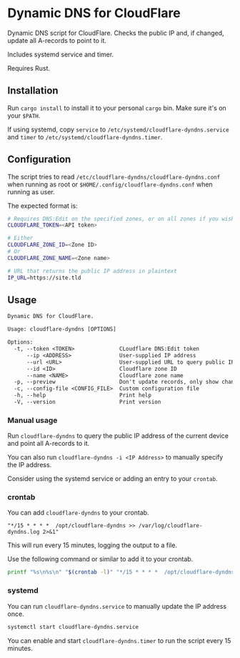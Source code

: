 # Dynamic DNS for CloudFlare

Dynamic DNS script for CloudFlare. Checks the public IP and, if changed, update all A-records to point to it.

Includes systemd service and timer.

Requires Rust.

## Installation

Run `cargo install` to install it to your personal `cargo` bin. Make sure it's on your `$PATH`.

If using systemd, copy `service` to `/etc/systemd/cloudflare-dyndns.service` and `timer` to `/etc/systemd/cloudflare-dyndns.timer`.

## Configuration

The script tries to read `/etc/cloudflare-dyndns/cloudflare-dyndns.conf` when running as root or `$HOME/.config/cloudflare-dyndns.conf` when running as user.

The expected format is:

```sh
# Requires DNS:Edit on the specified zones, or on all zones if you wish to query by name.
CLOUDFLARE_TOKEN=<API token>

# Either
CLOUDFLARE_ZONE_ID=<Zone ID>
# Or
CLOUDFLARE_ZONE_NAME=<Zone name>

# URL that returns the public IP address in plaintext
IP_URL=https://site.tld
```

## Usage

```txt
Dynamic DNS for CloudFlare.

Usage: cloudflare-dyndns [OPTIONS]

Options:
  -t, --token <TOKEN>              CLoudflare DNS:Edit token
      --ip <ADDRESS>               User-supplied IP address
      --url <URL>                  User-supplied URL to query public IP-address
      --id <ID>                    Cloudflare zone ID
      --name <NAME>                Cloudflare zone name
  -p, --preview                    Don't update records, only show changes [aliases: dry_run] [short aliases: d]
  -c, --config-file <CONFIG_FILE>  Custom configuration file
  -h, --help                       Print help
  -V, --version                    Print version
```

### Manual usage

Run `cloudflare-dyndns` to query the public IP address of the current device and point all A-records to it.

You can also run `cloudflare-dyndns -i <IP Address>` to manually specify the IP address.

Consider using the systemd service or adding an entry to your `crontab`.

### crontab

You can add `cloudflare-dyndns` to your crontab.

```crontab
"*/15 * * * *  /opt/cloudflare-dyndns >> /var/log/cloudflare-dyndns.log 2>&1"
```

This will run every 15 minutes, logging the output to a file.

Use the following command or similar to add it to your crontab.

```sh
printf "%s\n%s\n" "$(crontab -l)" "*/15 * * * *  /opt/cloudflare-dyndns >> /var/log/cloudflare-dyndns.log 2>&1" | crontab -
```

### systemd

You can run `cloudflare-dyndns.service` to manually update the IP address once.

```sh
systemctl start cloudflare-dyndns.service
```

You can enable and start `cloudflare-dyndns.timer` to run the script every 15 minutes.
